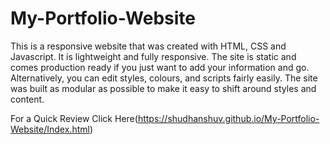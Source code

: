 # My-Portfolio-Website

This is a responsive website that was created with HTML, CSS and Javascript. It is lightweight and fully responsive. The site is static and comes production ready if you just want to add your information and go. Alternatively, you can edit styles, colours, and scripts fairly easily. The site was built as modular as possible to make it easy to shift around styles and content.

For a Quick Review Click Here(https://shudhanshuv.github.io/My-Portfolio-Website/Index.html)
